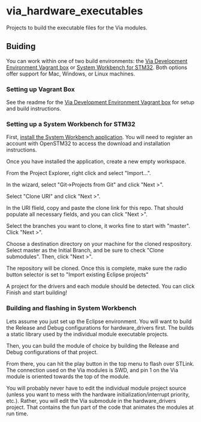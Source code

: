# via_hardware_executables
Projects to build the executable files for the Via modules.

## Buiding
You can work within one of two build environments: the [Via Development Environment Vagrant box](https://github.com/starlingcode/via-dev-environment) or [System Workbench for STM32](https://www.openstm32.org/System+Workbench+for+STM32). Both options offer support for Mac, Windows, or Linux machines.

### Setting up Vagrant Box
See the readme for the [Via Development Environment Vagrant box](https://github.com/starlingcode/via-dev-environment) for setup and build instructions.

### Setting up a System Workbench for STM32
First, [install the System Workbench application](https://www.openstm32.org/System+Workbench+for+STM32). You will need to register an account with OpenSTM32 to access the download and installation instructions.

Once you have installed the application, create a new empty workspace.

From the Project Explorer, right click and select "Import...".

In the wizard, select "Git->Projects from Git" and click "Next >".

Select "Clone URI" and click "Next >".

In the URI flield, copy and paste the clone link for this repo. That should populate all necessary fields, and you can click "Next >".

Select the branches you want to clone, it works fine to start with "master". Click "Next >".

Choose a destination directory on your machine for the cloned respository. Select master as the Initial Branch, and be sure to check "Clone submodules". Then, click "Next >".

The repository will be cloned. Once this is complete, make sure the radio button selector is set to "Import existing Eclipse projects"

A project for the drivers and each module should be detected. You can click Finish and start building!

### Building and flashing in System Workbench
Lets assume you just set up the Eclipse environment. You will want to build the Release and Debug configurations for hardware_drivers first. The builds a static library used by the individual module executable projects. 

Then, you can build the module of choice by building the Release and Debug configurations of that project. 

From there, you can hit the play button in the top menu to flash over STLink. The connection used on the Via modules is SWD, and pin 1 on the Via module is oriented towards the top of the module.

You will probably never have to edit the individual module project source (unless you want to mess with the hardware initialization/interrupt priority, etc.). Rather, you will edit the Via submodule in the hardware_drivers project. That contains the fun part of the code that animates the modules at run time.
